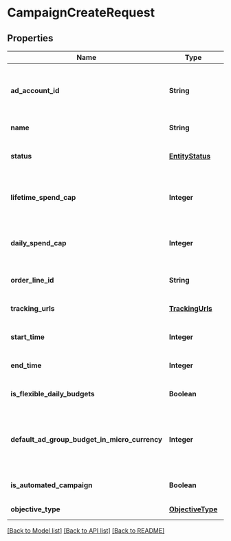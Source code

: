# CampaignCreateRequest
## Properties

| Name | Type | Description | Notes |
|------------ | ------------- | ------------- | -------------|
| **ad\_account\_id** | **String** | Campaign&#39;s Advertiser ID. If you want to create a campaign in a Business Account shared account you need to specify the Business Access advertiser ID in both the query path param as well as the request body schema. | [default to null] |
| **name** | **String** | Campaign name. | [default to null] |
| **status** | [**EntityStatus**](EntityStatus.md) |  | [optional] [default to ACTIVE] |
| **lifetime\_spend\_cap** | **Integer** | Campaign total spending cap. Required for Campaign Budget Optimization (CBO) campaigns. This and \&quot;daily_spend_cap\&quot; cannot be set at the same time. | [optional] [default to null] |
| **daily\_spend\_cap** | **Integer** | Campaign daily spending cap. Required for Campaign Budget Optimization (CBO) campaigns. This and \&quot;lifetime_spend_cap\&quot; cannot be set at the same time. | [optional] [default to null] |
| **order\_line\_id** | **String** | Order line ID that appears on the invoice. | [optional] [default to null] |
| **tracking\_urls** | [**TrackingUrls**](TrackingUrls.md) |  | [optional] [default to null] |
| **start\_time** | **Integer** | Campaign start time. Unix timestamp in seconds. Only used for Campaign Budget Optimization (CBO) campaigns. | [optional] [default to null] |
| **end\_time** | **Integer** | Campaign end time. Unix timestamp in seconds. Only used for Campaign Budget Optimization (CBO) campaigns. | [optional] [default to null] |
| **is\_flexible\_daily\_budgets** | **Boolean** | Determine if a campaign has flexible daily budgets setup. | [optional] [default to false] |
| **default\_ad\_group\_budget\_in\_micro\_currency** | **Integer** | When transitioning from campaign budget optimization to non-campaign budget optimization, the default_ad_group_budget_in_micro_currency will propagate to each child ad groups daily budget. Unit is micro currency of the associated advertiser account. | [optional] [default to null] |
| **is\_automated\_campaign** | **Boolean** | Specifies whether the campaign was created in the automated campaign flow | [optional] [default to false] |
| **objective\_type** | [**ObjectiveType**](ObjectiveType.md) |  | [default to null] |

[[Back to Model list]](../README.md#documentation-for-models) [[Back to API list]](../README.md#documentation-for-api-endpoints) [[Back to README]](../README.md)

